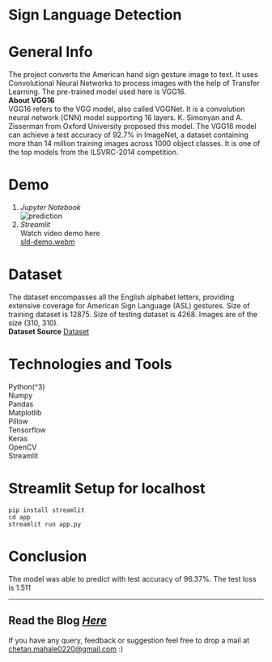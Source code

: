 # Sign Language Detection

# General Info
The project converts the American hand sign gesture image to text. It uses Convolutional Neural Networks to process images with the help of Transfer Learning. The pre-trained model used here is VGG16.<br>
**About VGG16**<br>
VGG16 refers to the VGG model, also called VGGNet. It is a convolution neural network (CNN) model supporting 16 layers. K. Simonyan and A. Zisserman from Oxford University proposed this model. The VGG16 model can achieve a test accuracy of 92.7% in ImageNet, a dataset containing more than 14 million training images across 1000 object classes. It is one of the top models from the ILSVRC-2014 competition. 

# Demo
1. _Jupyter Notebook_<br>
![prediction](https://github.com/chetan0220/sign_language_detection/assets/97821311/ef944ad9-80b8-4794-8737-6c47132153b9)
2. _Streamlit_<br>
Watch video demo here<br>
[sld-demo.webm](https://github.com/chetan0220/sign_language_detection/assets/97821311/af1d6bd6-e7a9-4d78-a106-688b1a877aab)

# Dataset 
The dataset encompasses all the English alphabet letters, providing extensive coverage for American Sign Language (ASL) gestures. Size of training dataset is 12875. Size of testing dataset is 4268. Images are of the size (310, 310).<br>
**Dataset Source**
[Dataset](https://github.com/luvk1412/Sign-Language-to-Text)

# Technologies and Tools
Python(^3)<br>
Numpy<br>
Pandas<br>
Matplotlib<br>
Pillow<br>
Tensorflow<br>
Keras<br>
OpenCV<br>
Streamlit<br>

# Streamlit Setup for localhost
```
pip install streamlit
cd app
streamlit run app.py
```
# Conclusion<br>
The model was able to predict with test accuracy of 96.37%. The test loss is 1.511 

---
Read the Blog [*Here*](https://medium.com/@chetan0220/speaking-with-signs-harnessing-vgg16-transfer-learning-for-sign-language-a79fc8db27eb)
---
If you have any query, feedback or suggestion feel free to drop a mail at chetan.mahale0220@gmail.com :) 

